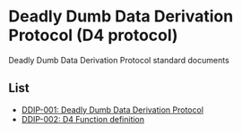 # Deadly Dumb Data Derivation Protocol (D4 protocol)

Deadly Dumb Data Derivation Protocol standard documents

## List

- [DDIP-001: Deadly Dumb Data Derivation Protocol](ddip-001.md)
- [DDIP-002: D4 Function definition](ddip-002.md)

